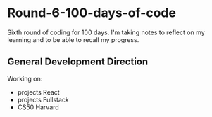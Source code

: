 # Round-6-100-days-of-code

Sixth round of coding for 100 days. I'm taking notes to reflect on my learning and to be able to recall my progress.

## General Development Direction

Working on:

- projects React
- projects Fullstack
- CS50 Harvard

